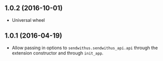 ## 1.0.2 (2016-10-01)

* Universal wheel

## 1.0.1 (2016-04-19)

* Allow passing in options to `sendwithus.sendwithus_api.api` through the extension constructor and through `init_app`.

